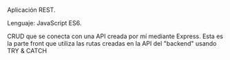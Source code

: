 Aplicación REST.

Lenguaje: JavaScript ES6.

CRUD que se conecta con una API creada por mí mediante Express.
Esta es la parte front que utiliza las rutas creadas en la API del "backend" usando TRY & CATCH

